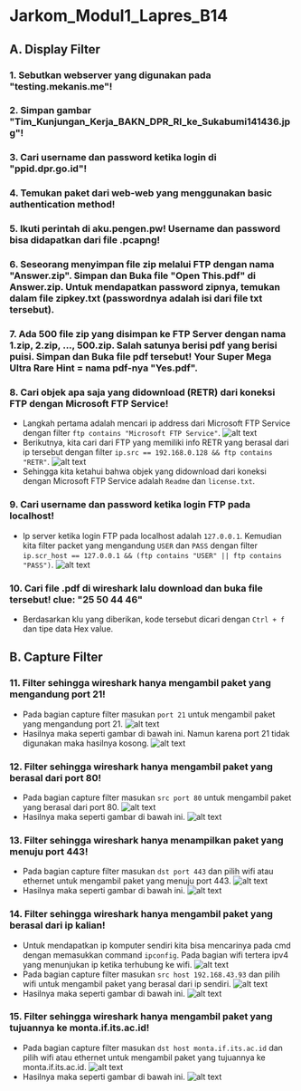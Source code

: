 # **Jarkom_Modul1_Lapres_B14**
## **A. Display Filter**
### 1. Sebutkan webserver yang digunakan pada "testing.mekanis.me"!

### 2. Simpan gambar "Tim_Kunjungan_Kerja_BAKN_DPR_RI_ke_Sukabumi141436.jpg"!

### 3. Cari username dan password ketika login di "ppid.dpr.go.id"!

### 4. Temukan paket dari web-web yang menggunakan basic authentication method!

### 5. Ikuti perintah di aku.pengen.pw! Username dan password bisa didapatkan dari file .pcapng!

### 6. Seseorang menyimpan file zip melalui FTP dengan nama "Answer.zip". Simpan dan Buka file "Open This.pdf" di Answer.zip. Untuk mendapatkan password zipnya, temukan dalam file zipkey.txt (passwordnya adalah isi dari file txt tersebut).

### 7. Ada 500 file zip yang disimpan ke FTP Server dengan nama 1.zip, 2.zip, ..., 500.zip. Salah satunya berisi pdf yang berisi puisi. Simpan dan Buka file pdf tersebut! Your Super Mega Ultra Rare Hint = nama pdf-nya "Yes.pdf".


### 8. Cari objek apa saja yang didownload (RETR) dari koneksi FTP dengan Microsoft FTP Service!
- Langkah pertama adalah mencari ip address dari Microsoft FTP Service dengan filter `ftp contains "Microsoft FTP Service"`.
![alt text](https://github.com/iqbaalpratama/Jarkom_Modul1_Lapres_B14/blob/main/data/jawaban8a.PNG?raw=true)
- Berikutnya, kita cari dari FTP yang memiliki info RETR yang berasal dari ip tersebut dengan filter `ip.src == 192.168.0.128 && ftp contains "RETR"`.
![alt text](https://github.com/iqbaalpratama/Jarkom_Modul1_Lapres_B14/blob/main/data/jawaban8b.PNG?raw=true)
- Sehingga kita ketahui bahwa objek yang didownload dari koneksi dengan Microsoft FTP Service adalah `Readme` dan `license.txt`.

### 9. Cari username dan password ketika login FTP pada localhost!
- Ip server ketika login FTP pada localhost adalah `127.0.0.1`. Kemudian kita filter packet yang mengandung `USER` dan `PASS` dengan filter `ip.scr_host == 127.0.0.1 && (ftp contains "USER" || ftp contains "PASS")`.
![alt text](https://github.com/iqbaalpratama/Jarkom_Modul1_Lapres_B14/blob/main/data/jawaban9.PNG?raw=true)

### 10. Cari file .pdf di wireshark lalu download dan buka file tersebut! clue: "25 50 44 46" 
- Berdasarkan klu yang diberikan, kode tersebut dicari dengan `Ctrl + f` dan tipe data Hex value.

## **B. Capture Filter**
### 11. Filter sehingga wireshark hanya mengambil paket yang mengandung port 21!
- Pada bagian capture filter masukan `port 21` untuk  mengambil paket yang mengandung port 21.
![alt text](https://github.com/iqbaalpratama/Jarkom_Modul1_Lapres_B14/blob/main/data/jawaban11a.PNG?raw=true)
- Hasilnya maka seperti gambar di bawah ini. Namun karena port 21 tidak digunakan maka hasilnya kosong.
![alt text](https://github.com/iqbaalpratama/Jarkom_Modul1_Lapres_B14/blob/main/data/jawaban11b.PNG?raw=true)

### 12. Filter sehingga wireshark hanya mengambil paket yang berasal dari port 80!
- Pada bagian capture filter masukan `src port 80` untuk  mengambil paket yang berasal dari port 80.
![alt text](https://github.com/iqbaalpratama/Jarkom_Modul1_Lapres_B14/blob/main/data/jawaban12a.PNG?raw=true)
- Hasilnya maka seperti gambar di bawah ini.
![alt text](https://github.com/iqbaalpratama/Jarkom_Modul1_Lapres_B14/blob/main/data/jawaban12b.PNG?raw=true)

### 13. Filter sehingga wireshark hanya menampilkan paket yang menuju port 443!
- Pada bagian capture filter masukan `dst port 443` dan pilih wifi atau ethernet untuk  mengambil paket yang menuju port 443.
![alt text](https://github.com/iqbaalpratama/Jarkom_Modul1_Lapres_B14/blob/main/data/jawaban13a.PNG?raw=true)
- Hasilnya maka seperti gambar di bawah ini.
![alt text](https://github.com/iqbaalpratama/Jarkom_Modul1_Lapres_B14/blob/main/data/jawaban13b.PNG?raw=true)
### 14. Filter sehingga wireshark hanya mengambil paket yang berasal dari ip kalian!
- Untuk mendapatkan ip komputer sendiri kita bisa mencarinya pada cmd dengan memasukkan command `ipconfig`. Pada bagian wifi tertera ipv4 yang menunjukan ip ketika terhubung ke wifi. 
![alt text](https://github.com/iqbaalpratama/Jarkom_Modul1_Lapres_B14/blob/main/data/jawaban14a.PNG?raw=true)
- Pada bagian capture filter masukan `src host 192.168.43.93` dan pilih wifi untuk mengambil paket yang berasal dari ip sendiri.
![alt text](https://github.com/iqbaalpratama/Jarkom_Modul1_Lapres_B14/blob/main/data/jawaban14b.PNG?raw=true)
- Hasilnya maka seperti gambar di bawah ini.
![alt text](https://github.com/iqbaalpratama/Jarkom_Modul1_Lapres_B14/blob/main/data/jawaban14c.PNG?raw=true)

### 15. Filter sehingga wireshark hanya mengambil paket yang tujuannya ke monta.if.its.ac.id!
- Pada bagian capture filter masukan `dst host monta.if.its.ac.id` dan pilih wifi atau ethernet untuk  mengambil paket yang tujuannya ke monta.if.its.ac.id.
![alt text](https://github.com/iqbaalpratama/Jarkom_Modul1_Lapres_B14/blob/main/data/jawaban15a.PNG?raw=true)
- Hasilnya maka seperti gambar di bawah ini.
![alt text](https://github.com/iqbaalpratama/Jarkom_Modul1_Lapres_B14/blob/main/data/jawaban15b.PNG?raw=true)
